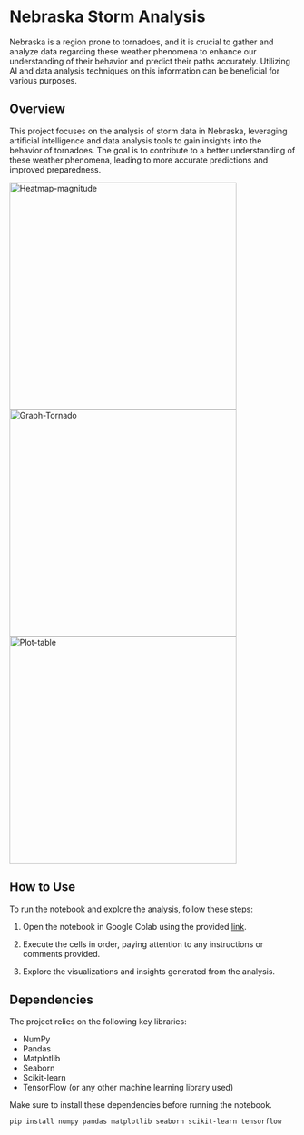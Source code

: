# Nebraska Storm Analysis

Nebraska is a region prone to tornadoes, and it is crucial to gather and analyze data regarding these weather phenomena to enhance our understanding of their behavior and predict their paths accurately. Utilizing AI and data analysis techniques on this information can be beneficial for various purposes.

## Overview

This project focuses on the analysis of storm data in Nebraska, leveraging artificial intelligence and data analysis tools to gain insights into the behavior of tornadoes. The goal is to contribute to a better understanding of these weather phenomena, leading to more accurate predictions and improved preparedness.

<a href="https://ibb.co/n66f6B4"><img src="https://i.ibb.co/FmmJmXc/Screenshot-2024-02-11-153740.png" alt="Heatmap-magnitude" height="400px"></a>
<a href="https://ibb.co/GkbX1Wk"><img src="https://i.ibb.co/S0921t0/Screenshot-2024-02-11-153959.png" alt="Graph-Tornado" height="400px"></a>
<a href="https://ibb.co/6wBGXHr"><img src="https://i.ibb.co/C824Pbm/Screenshot-2024-02-11-154119.png" alt="Plot-table" height="400px"></a>


## How to Use

To run the notebook and explore the analysis, follow these steps:

1. Open the notebook in Google Colab using the provided [link](https://colab.research.google.com/github/TheYoanel/Artificial-intelligence-application-Storms-in-Nebraska/blob/main/Storms_Nebraska.ipynb).

2. Execute the cells in order, paying attention to any instructions or comments provided.

3. Explore the visualizations and insights generated from the analysis.

## Dependencies

The project relies on the following key libraries:

- NumPy
- Pandas
- Matplotlib
- Seaborn
- Scikit-learn
- TensorFlow (or any other machine learning library used)

Make sure to install these dependencies before running the notebook.

```bash
pip install numpy pandas matplotlib seaborn scikit-learn tensorflow
```
